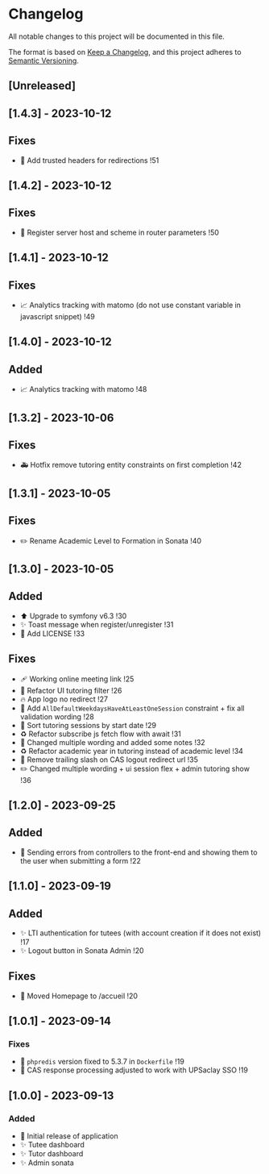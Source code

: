 # Changelog

All notable changes to this project will be documented in this file.

The format is based on [Keep a Changelog](https://keepachangelog.com/en/1.0.0/),
and this project adheres to [Semantic Versioning](https://semver.org/spec/v2.0.0.html).

## [Unreleased]

## [1.4.3] - 2023-10-12

## Fixes
- 🔧 Add trusted headers for redirections !51

## [1.4.2] - 2023-10-12

## Fixes
- 🔧 Register server host and scheme in router parameters !50

## [1.4.1] - 2023-10-12

## Fixes
- 📈 Analytics tracking with matomo (do not use constant variable in javascript snippet) !49

## [1.4.0] - 2023-10-12

## Added
- 📈 Analytics tracking with matomo !48

## [1.3.2] - 2023-10-06

## Fixes
- 🚑️ Hotfix remove tutoring entity constraints on first completion !42

## [1.3.1] - 2023-10-05

## Fixes
- ✏️ Rename Academic Level to Formation in Sonata !40

## [1.3.0] - 2023-10-05

## Added
- ⬆️ Upgrade to symfony v6.3 !30
- ✨ Toast message when register/unregister !31
- 📄 Add LICENSE !33

## Fixes
- 🩹 Working online meeting link !25
- 💄 Refactor UI tutoring filter !26
- 🔥 App logo no redirect !27
- 💬 Add `AllDefaultWeekdaysHaveAtLeastOneSession` constraint + fix all validation wording !28
- 🚸 Sort tutoring sessions by start date !29
- ♻️ Refactor subscribe js fetch flow with await !31
- 💬 Changed multiple wording and added some notes !32
- ♻️ Refactor academic year in tutoring instead of academic level !34
- 🐛 Remove trailing slash on CAS logout redirect url !35
- ✏️ Changed multiple wording + ui session flex + admin tutoring show !36

## [1.2.0] - 2023-09-25

## Added
- 🥅 Sending errors from controllers to the front-end and showing them to the user when submitting a form !22

## [1.1.0] - 2023-09-19

## Added
- ✨ LTI authentication for tutees (with account creation if it does not exist) !17
- ✨ Logout button in Sonata Admin !20

## Fixes
- 🎨 Moved Homepage to /accueil !20

## [1.0.1] - 2023-09-14

### Fixes
- 📌 `phpredis` version fixed to 5.3.7 in `Dockerfile` !19
- 🔧 CAS response processing adjusted to work with UPSaclay SSO !19

## [1.0.0] - 2023-09-13

### Added

- 🚀 Initial release of application
- ✨ Tutee dashboard
- ✨ Tutor dashboard
- ✨ Admin sonata
